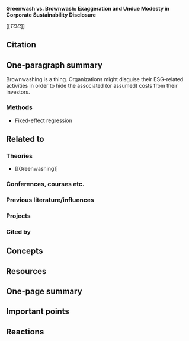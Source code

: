 **Greenwash vs. Brownwash: Exaggeration and Undue Modesty in Corporate Sustainability Disclosure**

[[_TOC_]]

## Citation

## One-paragraph summary

Brownwashing is a thing. Organizations might disguise their ESG-related activities in order to hide the associated (or assumed) costs from their investors.

### Methods
* Fixed-effect regression

## Related to

### Theories
* [[Greenwashing]]

### Conferences, courses etc.

### Previous literature/influences

### Projects

### Cited by

## Concepts

## Resources

## One-page summary

## Important points

## Reactions